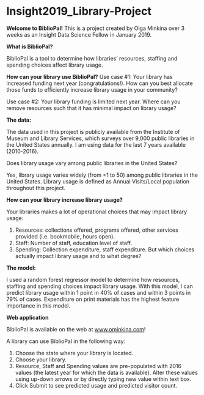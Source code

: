 # Insight2019_Library-Project
**Welcome to BiblioPal!** 
This is a project created by Olga Minkina over 3 weeks as an Insight Data Science Fellow in January 2019. 

**What is BiblioPal?**

BiblioPal is a tool to determine how libraries’ resources, staffing and spending choices affect library usage.

**How can your library use BiblioPal?**
Use case #1: Your library has increased funding next year (congratulations!). How can you best allocate those funds to efficiently increase library usage in your community?

Use case #2: Your library funding is limited next year. Where can you remove resources such that it has minimal impact on library usage?

**The data:**

The data used in this project is publicly available from the Institute of Museum and Library Services, which surveys over 9,000 public libraries in the United States annually. I am using data for the last 7 years available (2010-2016). 

Does library usage vary among public libraries in the United States?

Yes, library usage varies widely (from <1 to 50) among public libraries in the United States.
Library usage is defined as Annual Visits/Local population throughout this project.

**How can your library increase library usage?**

Your libraries makes a lot of operational choices that may impact library usage:

1. Resources: collections offered, programs offered, other services provided (i.e. bookmobile, hours open). 
2. Staff: Number of staff, education level of staff.
3. Spending: Collection expenditure, staff expenditure.
But which choices actually impact library usage and to what degree?

**The model:**

I used a random forest regressor model to determine how resources, staffing and spending choices impact library usage. With this model, I can predict library usage within 1 point in 40% of cases and within 3 points in 79% of cases. Expenditure on print materials has the highest feature importance in this model. 

**Web application**

BiblioPal is available on the web at www.ominkina.com!

A library can use BiblioPal in the following way:
1. Choose the state where your library is located.
2. Choose your library.
3. Resource, Staff and Spending values are pre-populated with 2016 values (the latest year for which the data is available). Alter these values using up-down arrows or by directly typing new value within text box. 
4. Click Submit to see predicted usage and predicted visitor count.
